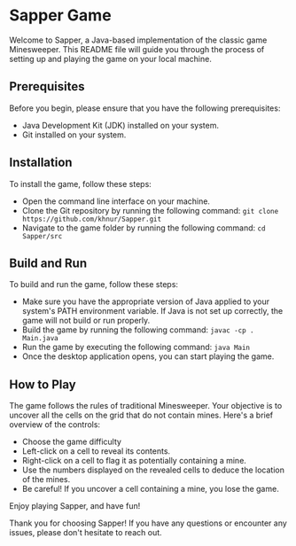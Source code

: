 # Sapper Game
Welcome to Sapper, a Java-based implementation of the classic game Minesweeper. This README file will guide you through the process of setting up and playing the game on your local machine.

## Prerequisites
Before you begin, please ensure that you have the following prerequisites:

* Java Development Kit (JDK) installed on your system.
* Git installed on your system.
## Installation
To install the game, follow these steps:

* Open the command line interface on your machine.
* Clone the Git repository by running the following command:
`git clone https://github.com/khnur/Sapper.git`
* Navigate to the game folder by running the following command:
`cd Sapper/src`
## Build and Run
To build and run the game, follow these steps:

* Make sure you have the appropriate version of Java applied to your system's PATH environment variable. If Java is not set up correctly, the game will not build or run properly.
* Build the game by running the following command:
`javac -cp . Main.java`
* Run the game by executing the following command:
`java Main`
* Once the desktop application opens, you can start playing the game.
## How to Play
The game follows the rules of traditional Minesweeper. Your objective is to uncover all the cells on the grid that do not contain mines. Here's a brief overview of the controls:

* Choose the game difficulty
* Left-click on a cell to reveal its contents.
* Right-click on a cell to flag it as potentially containing a mine.
* Use the numbers displayed on the revealed cells to deduce the location of the mines.
* Be careful! If you uncover a cell containing a mine, you lose the game.

Enjoy playing Sapper, and have fun!


Thank you for choosing Sapper! If you have any questions or encounter any issues, please don't hesitate to reach out.




